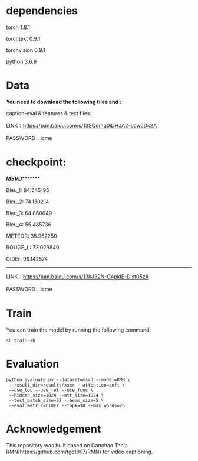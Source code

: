 
# dependencies

torch		    1.8.1

torchtext		0.9.1  

torchvision	0.9.1

python      3.6.9

# Data
**You need to download the following files and :**

caption-eval & features & text files:

LINK：https://pan.baidu.com/s/13SQdmq0iDHJA2-bcwcDk2A 

PASSWORD：icme

# checkpoint:

***************MSVD**********************

Bleu_1: 84.545195

Bleu_2: 74.130214

Bleu_3: 64.860649

Bleu_4: 55.485736

METEOR: 35.952250

ROUGE_L: 73.029840

CIDEr: 96.142574

*****************************************

LINK：https://pan.baidu.com/s/13kJ32N-C4pkIE-Dlst05zA 

PASSWORD：icme

# Train
You can train the model by running the following command:
```
sh train.sh
```
# Evaluation
```
python evaluate.py --dataset=msvd --model=RMN \
 --result_dir=results/xxxx --attention=soft \
 --use_loc --use_rel --use_func \
 --hidden_size=1024 --att_size=1024 \
 --test_batch_size=32 --beam_size=5 \
 --eval_metric=CIDEr --topk=18 --max_words=26
```
# Acknowledgement
This repository was built based on Ganchao Tan's RMN(https://github.com/tgc1997/RMN) for video captioning.
